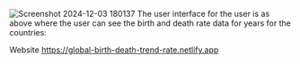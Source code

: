 ![Screenshot 2024-12-03 180137](https://github.com/user-attachments/assets/f93ed399-e267-4b20-97ff-6f7b02917a31)
The user interface for the user is as above where the user can see the birth and death rate data for years for the countries:

Website 
https://global-birth-death-trend-rate.netlify.app

 
